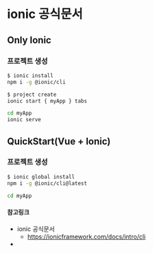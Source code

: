 # ionic 공식문서



## Only Ionic 

### 프로젝트 생성

```bash
$ ionic install
npm i -g @ionic/cli

$ project create
ionic start { myApp } tabs

cd myApp
ionic serve
```



## QuickStart(Vue + Ionic)

### 프로젝트 생성

```bash
$ ionic global install
npm i -g @ionic/cli@latest

cd myApp
```





#### 참고링크

- ionic 공식문서
  - https://ionicframework.com/docs/intro/cli
- 